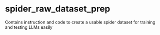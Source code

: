 # spider_raw_dataset_prep
Contains instruction and code to create a usable spider dataset for training and testing LLMs easily
